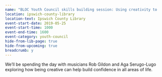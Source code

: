 ```yaml
---
name: "BLOC Youth Council skills building session: Using creativity to build confidence"
location: ipswich-county-library
location-text: Ipswich County Library
event-start-date: 2019-05-25
event-start-time: 1000
event-end-time: 1600
event-category: youth-council
hide-from-lib-page: true
hide-from-upcoming: true
breadcrumb: y
---
```


We’ll be spending the day with musicians Rob Gildon and Aga Serugo-Lugo exploring how being creative can help build confidence in all areas of life.
